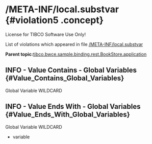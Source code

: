 # /META-INF/local.substvar {#violation5 .concept}

License for TIBCO Software Use Only!

List of violations which appeared in file [/META-INF/local.substvar](../../../projects/tibco.bwce.sample.binding.rest.BookStore.application/META-INF/local.substvar.md)

**Parent topic:**[tibco.bwce.sample.binding.rest.BookStore.application](../../../qa/projects/tibco.bwce.sample.binding.rest.BookStore.application.md)

## INFO - Value Contains - Global Variables {#Value_Contains_Global_Variables}

Global Variable WILDCARD

## INFO - Value Ends With - Global Variables {#Value_Ends_With_Global_Variables}

Global Variable WILDCARD

-   variable


